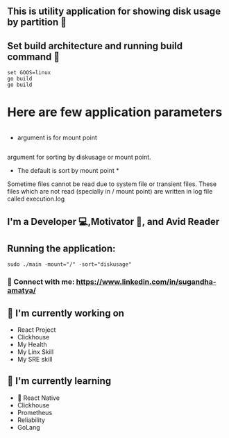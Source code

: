 
## This is utility application for showing disk usage by partition 💬

##  Set build architecture and running build command 👋
```set GOARCH=amd64
set GOOS=linux
go build
go build 
```

# Here are few application parameters
```--mount 
```
 - argument is for mount point
 
```--sort 
```
argument for sorting by diskusage or mount point.
* The default is sort by mount point *

Sometime files cannot be read due to system file or transient files. These files which are not read (specially in / mount point) are written in log file called execution.log

## I'm a Developer 💻,Motivator 📸, and Avid Reader 


## Running the application:

```
sudo ./main -mount="/" -sort="diskusage"
```

### 🤝 Connect with me: https://www.linkedin.com/in/sugandha-amatya/


## 🔭 I'm currently working on

- React Project
- Clickhouse
- My Health
- My Linx Skill
- My SRE skill

## 🌱 I'm currently learning

- 📱 React Native
- Clickhouse
- Prometheus
- Reliability
- GoLang


